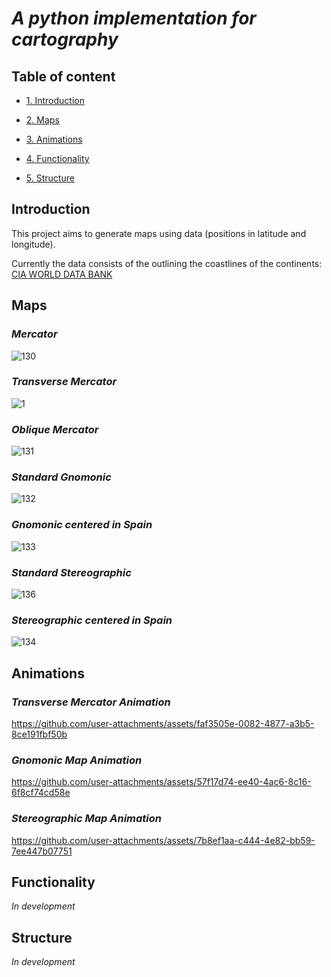 # <em> A python implementation for cartography</em>

## Table of content

* [1. Introduction](#introduction)

* [2. Maps](#maps)

* [3. Animations](#animations)

* [4. Functionality](#functionality)

* [5. Structure](#structure)

## Introduction

This project aims to generate maps using data (positions in latitude and longitude).

Currently the data consists of the outlining the coastlines of the continents: [CIA WORLD DATA BANK](https://www.evl.uic.edu/pape/data/WDB/)

## Maps

### *Mercator*

![130](https://github.com/user-attachments/assets/2f63b415-99df-4c27-bd30-54a916c5aa03)

### *Transverse Mercator*

![1](https://github.com/user-attachments/assets/2465222a-f666-4731-8828-dc3c5486421b)

### *Oblique Mercator*

![131](https://github.com/user-attachments/assets/67a99919-6b2b-4c80-aeb0-3404752040f5)

### *Standard Gnomonic*

![132](https://github.com/user-attachments/assets/9d9a299f-e8a1-481a-8be8-2d361ae3607d)

### *Gnomonic centered in Spain*

![133](https://github.com/user-attachments/assets/de15054a-f713-4d54-ae7b-734680c76273)

### *Standard Stereographic*

![136](https://github.com/user-attachments/assets/65c75840-19b3-4274-8362-c725b0fae763)

### *Stereographic centered in Spain*

![134](https://github.com/user-attachments/assets/d0b6d126-27f0-45b2-8b03-5ca8fecfdd6e)

## Animations

### *Transverse Mercator Animation*

https://github.com/user-attachments/assets/faf3505e-0082-4877-a3b5-8ce191fbf50b

### *Gnomonic Map Animation*

https://github.com/user-attachments/assets/57f17d74-ee40-4ac6-8c16-6f8cf74cd58e

### *Stereographic Map Animation*

https://github.com/user-attachments/assets/7b8ef1aa-c444-4e82-bb59-7ee447b07751



## Functionality

*In development*

## Structure

*In development*
